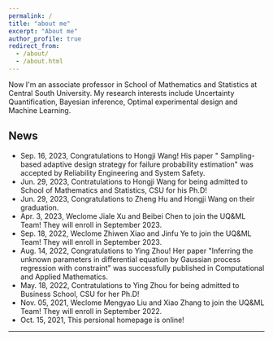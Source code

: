 ```yaml
---
permalink: /
title: "about me"
excerpt: "About me"
author_profile: true
redirect_from: 
  - /about/
  - /about.html
---
```


Now I'm an associate professor in School of Mathematics and Statistics at Central South University. My research interests include Uncertainty Quantification, Bayesian inference, Optimal experimental design and Machine Learning.

News
------
- Sep. 16, 2023, Congratulations to Hongji Wang! His paper " Sampling-based adaptive design strategy for failure probability estimation" was accepted by Reliability Engineering and System Safety.
- Jun. 29, 2023, Contratulations to Hongji Wang for being admitted to School of Mathematics and Statistics, CSU for his Ph.D!
- Jun. 29, 2023, Congratulations to Zheng Hu and Hongji Wang on their graduation.
- Apr. 3, 2023,  Weclome Jiale Xu and Beibei Chen to join the UQ&ML Team! They will enroll in September 2023.  
- Sep. 18, 2022,  Weclome Zhiwen Xiao and Jinfu Ye to join the UQ&ML Team! They will enroll in September 2023.  
- Aug. 14, 2022, Congratulations to Ying Zhou! Her paper "Inferring the unknown parameters in differential equation by Gaussian process regression with constraint" was successfully published in Computational and Applied Mathematics.
- May. 18, 2022, Contratulations to Ying Zhou for being admitted to Business School, CSU for her Ph.D!
- Nov. 05, 2021,  Weclome Mengyao Liu and Xiao Zhang to join the UQ&ML Team! They will enroll in September 2022.  
- Oct. 15, 2021,  This persional homepage is online! 
  
---
